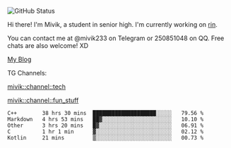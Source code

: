 ![GitHub Status](https://github-readme-stats.vercel.app/api?show_icons=true&username=Mivik)

Hi there! I'm Mivik, a student in senior high. I'm currently working on [rin](https://github.com/Mivik/rin).

You can contact me at @mivik233 on Telegram or 250851048 on QQ. Free chats are also welcome! XD

[My Blog](https://mivik.gitee.io)

TG Channels:

[mivik::channel::tech](https://t.me/mivik_channel_tech/)

[mivik::channel::fun_stuff](https://t.me/mivik_channel_fun_stuff/)

<!--START_SECTION:waka-->
```text
C++        38 hrs 30 mins  ████████████████████░░░░░   79.56 % 
Markdown   4 hrs 53 mins   ██▓░░░░░░░░░░░░░░░░░░░░░░   10.10 % 
Other      3 hrs 20 mins   █▓░░░░░░░░░░░░░░░░░░░░░░░   06.91 % 
C          1 hr 1 min      ▓░░░░░░░░░░░░░░░░░░░░░░░░   02.12 % 
Kotlin     21 mins         ▒░░░░░░░░░░░░░░░░░░░░░░░░   00.73 % 
```
<!--END_SECTION:waka-->
